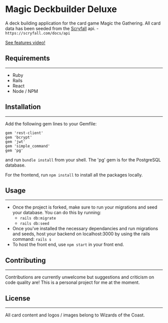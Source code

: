 # Magic Deckbuilder Deluxe
A deck building application for the card game Magic the Gathering.
All card data has been seeded from the <a href="https://scryfall.com/docs/api">Scryfall</a> api. - `https://scryfall.com/docs/api`

<a href = "https://youtu.be/yaA-Sau9FMk">See features video!</a>

## Requirements
---
- Ruby
- Rails
- React
- Node / NPM

## Installation
---
Add the following gem lines to your Gemfile: 
```
gem 'rest-client'
gem 'bcrypt'
gem 'jwt'
gem 'simple_command'
gem 'pg'
```
and run `bundle install` from your shell.
The 'pg' gem is for the PostgreSQL database. 

For the frontend, run `npm install` to install all the packages locally.

## Usage
---
- Once the project is forked, make sure to run your migrations and seed your database. You can do this by running: 
  - `rails db:migrate`
  - `rails db:seed`
- Once you've installed the necessary dependancies and run migrations and seeds, host your backend on localhost:3000 by using the rails command: `rails s`
- To host the front end, use `npm start` in your front end.

## Contributing
---
Contributions are currently unwelcome but suggestions and criticism on code quality are! This is a personal project for me at the moment.

## License
---
All card content and logos / images belong to Wizards of the Coast.